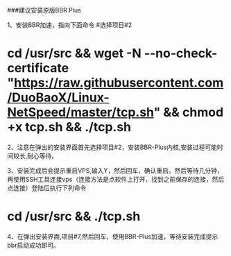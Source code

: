 ###建议安装原版BBR Plus 

1、安装BBR加速，指向下面命令 #选择项目#2 
# cd /usr/src && wget -N --no-check-certificate "https://raw.githubusercontent.com/DuoBaoX/Linux-NetSpeed/master/tcp.sh" && chmod +x tcp.sh && ./tcp.sh

2、注意在弹出的安装界面首先选择项目#2，安装BBR-Plus内核,安装过程可能时间较长,耐心等待。

3、安装完成后会提示重启VPS,输入Y，然后回车，确认重启。然后等待几分钟，再使用SSH工具连接vps（连接方法是点软件上打开，找到之前保存的连接，然后点连接）登陆后执行下列命令

# cd /usr/src && ./tcp.sh

4、在弹出安装界面,项目#7,然后回车，使用BBR-Plus加速，等待安装完成提示bbr启动成功即可。

